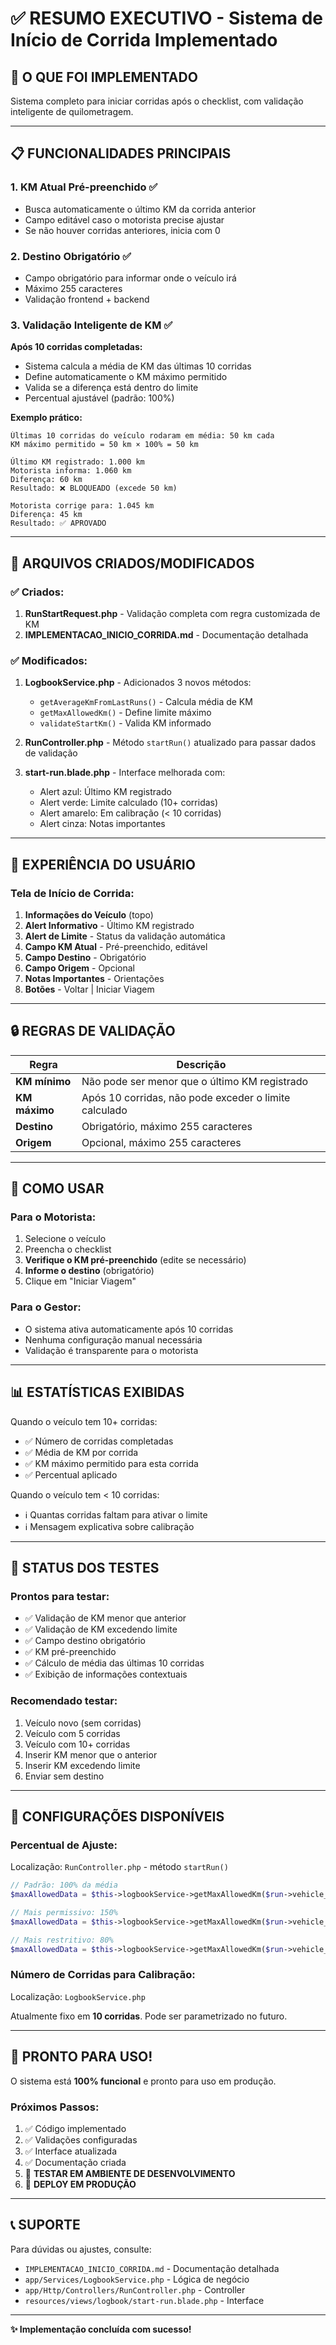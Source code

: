 # ✅ RESUMO EXECUTIVO - Sistema de Início de Corrida Implementado

## 🎯 O QUE FOI IMPLEMENTADO

Sistema completo para iniciar corridas após o checklist, com validação inteligente de quilometragem.

---

## 📋 FUNCIONALIDADES PRINCIPAIS

### 1. KM Atual Pré-preenchido ✅
- Busca automaticamente o último KM da corrida anterior
- Campo editável caso o motorista precise ajustar
- Se não houver corridas anteriores, inicia com 0

### 2. Destino Obrigatório ✅
- Campo obrigatório para informar onde o veículo irá
- Máximo 255 caracteres
- Validação frontend + backend

### 3. Validação Inteligente de KM ✅
**Após 10 corridas completadas:**
- Sistema calcula a média de KM das últimas 10 corridas
- Define automaticamente o KM máximo permitido
- Valida se a diferença está dentro do limite
- Percentual ajustável (padrão: 100%)

**Exemplo prático:**
```
Últimas 10 corridas do veículo rodaram em média: 50 km cada
KM máximo permitido = 50 km × 100% = 50 km

Último KM registrado: 1.000 km
Motorista informa: 1.060 km
Diferença: 60 km
Resultado: ❌ BLOQUEADO (excede 50 km)

Motorista corrige para: 1.045 km
Diferença: 45 km  
Resultado: ✅ APROVADO
```

---

## 📂 ARQUIVOS CRIADOS/MODIFICADOS

### ✅ Criados:
1. **RunStartRequest.php** - Validação completa com regra customizada de KM
2. **IMPLEMENTACAO_INICIO_CORRIDA.md** - Documentação detalhada

### ✅ Modificados:
1. **LogbookService.php** - Adicionados 3 novos métodos:
   - `getAverageKmFromLastRuns()` - Calcula média de KM
   - `getMaxAllowedKm()` - Define limite máximo
   - `validateStartKm()` - Valida KM informado

2. **RunController.php** - Método `startRun()` atualizado para passar dados de validação

3. **start-run.blade.php** - Interface melhorada com:
   - Alert azul: Último KM registrado
   - Alert verde: Limite calculado (10+ corridas)
   - Alert amarelo: Em calibração (< 10 corridas)
   - Alert cinza: Notas importantes

---

## 🎨 EXPERIÊNCIA DO USUÁRIO

### Tela de Início de Corrida:
1. **Informações do Veículo** (topo)
2. **Alert Informativo** - Último KM registrado
3. **Alert de Limite** - Status da validação automática
4. **Campo KM Atual** - Pré-preenchido, editável
5. **Campo Destino** - Obrigatório
6. **Campo Origem** - Opcional
7. **Notas Importantes** - Orientações
8. **Botões** - Voltar | Iniciar Viagem

---

## 🔒 REGRAS DE VALIDAÇÃO

| Regra | Descrição |
|-------|-----------|
| **KM mínimo** | Não pode ser menor que o último KM registrado |
| **KM máximo** | Após 10 corridas, não pode exceder o limite calculado |
| **Destino** | Obrigatório, máximo 255 caracteres |
| **Origem** | Opcional, máximo 255 caracteres |

---

## 🚀 COMO USAR

### Para o Motorista:
1. Selecione o veículo
2. Preencha o checklist
3. **Verifique o KM pré-preenchido** (edite se necessário)
4. **Informe o destino** (obrigatório)
5. Clique em "Iniciar Viagem"

### Para o Gestor:
- O sistema ativa automaticamente após 10 corridas
- Nenhuma configuração manual necessária
- Validação é transparente para o motorista

---

## 📊 ESTATÍSTICAS EXIBIDAS

Quando o veículo tem 10+ corridas:
- ✅ Número de corridas completadas
- ✅ Média de KM por corrida
- ✅ KM máximo permitido para esta corrida
- ✅ Percentual aplicado

Quando o veículo tem < 10 corridas:
- ℹ️ Quantas corridas faltam para ativar o limite
- ℹ️ Mensagem explicativa sobre calibração

---

## 🧪 STATUS DOS TESTES

### Prontos para testar:
- ✅ Validação de KM menor que anterior
- ✅ Validação de KM excedendo limite
- ✅ Campo destino obrigatório
- ✅ KM pré-preenchido
- ✅ Cálculo de média das últimas 10 corridas
- ✅ Exibição de informações contextuais

### Recomendado testar:
1. Veículo novo (sem corridas)
2. Veículo com 5 corridas
3. Veículo com 10+ corridas
4. Inserir KM menor que o anterior
5. Inserir KM excedendo limite
6. Enviar sem destino

---

## 🔧 CONFIGURAÇÕES DISPONÍVEIS

### Percentual de Ajuste:
Localização: `RunController.php` - método `startRun()`

```php
// Padrão: 100% da média
$maxAllowedData = $this->logbookService->getMaxAllowedKm($run->vehicle_id, 100);

// Mais permissivo: 150%
$maxAllowedData = $this->logbookService->getMaxAllowedKm($run->vehicle_id, 150);

// Mais restritivo: 80%
$maxAllowedData = $this->logbookService->getMaxAllowedKm($run->vehicle_id, 80);
```

### Número de Corridas para Calibração:
Localização: `LogbookService.php`

Atualmente fixo em **10 corridas**. Pode ser parametrizado no futuro.

---

## 🎉 PRONTO PARA USO!

O sistema está **100% funcional** e pronto para uso em produção.

### Próximos Passos:
1. ✅ Código implementado
2. ✅ Validações configuradas
3. ✅ Interface atualizada
4. ✅ Documentação criada
5. 🔄 **TESTAR EM AMBIENTE DE DESENVOLVIMENTO**
6. 🔄 **DEPLOY EM PRODUÇÃO**

---

## 📞 SUPORTE

Para dúvidas ou ajustes, consulte:
- `IMPLEMENTACAO_INICIO_CORRIDA.md` - Documentação detalhada
- `app/Services/LogbookService.php` - Lógica de negócio
- `app/Http/Controllers/RunController.php` - Controller
- `resources/views/logbook/start-run.blade.php` - Interface

---

**✨ Implementação concluída com sucesso!**

